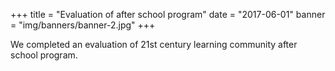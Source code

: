 +++
title = "Evaluation of after school program"
date = "2017-06-01"
banner = "img/banners/banner-2.jpg"
+++



We completed an evaluation of 21st century learning community after school program.
